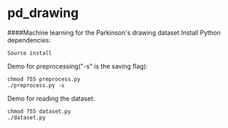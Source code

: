 # pd_drawing
####Machine learning for the Parkinson's drawing dataset
Install Python dependencies:
<pre><code>Source install
</code></pre>
Demo for preprocessing("-s" is the saving flag):
<pre><code>chmod 755 preprocess.py
./preprocess.py -s
</code></pre>
Demo for reading the dataset:
<pre><code>chmod 755 dataset.py
./dataset.py 
</code></pre>
